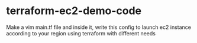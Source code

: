 # terraform-ec2-demo-code
Make a vim main.tf file and inside it, write this config to launch ec2 instance according to your region using terraform with different needs
